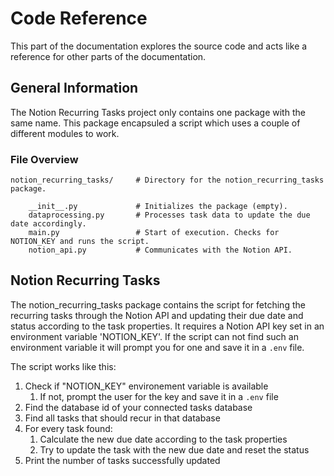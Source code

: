 # Code Reference

This part of the documentation explores the source code and acts like a reference for other parts of the documentation.

## General Information

The Notion Recurring Tasks project only contains one package with the same name. This package encapsuled a script which uses a couple of different modules to work.

### File Overview

    notion_recurring_tasks/     # Directory for the notion_recurring_tasks package.

        __init__.py             # Initializes the package (empty).
        dataprocessing.py       # Processes task data to update the due date accordingly.
        main.py                 # Start of execution. Checks for NOTION_KEY and runs the script.
        notion_api.py           # Communicates with the Notion API.

## Notion Recurring Tasks

The notion_recurring_tasks package contains the script for fetching the recurring tasks through the Notion API and updating their due date and status according to the task properties. It requires a Notion API key set in an environment variable 'NOTION_KEY'. If the script can not find such an environment variable it will prompt you for one and save it in a `.env` file.

The script works like this:

1. Check if "NOTION_KEY" environement variable is available
    1. If not, prompt the user for the key and save it in a `.env` file
1. Find the database id of your connected tasks database
2. Find all tasks that should recur in that database
3. For every task found:
    1. Calculate the new due date according to the task properties
    2. Try to update the task with the new due date and reset the status
4. Print the number of tasks successfully updated
